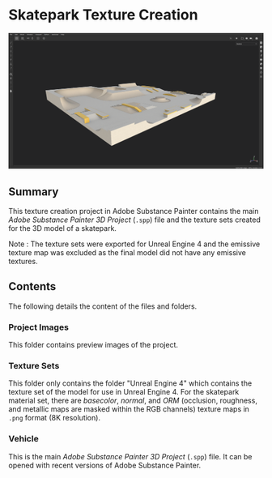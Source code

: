 # Skatepark Texture Creation

![preview image](https://github.com/yug2005/Skatepark-Texture-Creation/blob/master/Project%20Images/Skatepark%20Preview%20Image%2004.png)

## Summary 

This texture creation project in Adobe Substance Painter contains the main *Adobe Substance Painter 3D Project* (`.spp`) file and the texture sets created for the 3D model of a skatepark. 

Note : The texture sets were exported for Unreal Engine 4 and the emissive texture map was excluded as the final model did not have any emissive textures. 

## Contents

The following details the content of the files and folders. 

### Project Images

This folder contains preview images of the project. 

### Texture Sets

This folder only contains the folder "Unreal Engine 4" which contains the texture set of the model for use in Unreal Engine 4. For the skatepark material set, there are *basecolor*, *normal*, and *ORM* (occlusion, roughness, and metallic maps are masked within the RGB channels) texture maps in `.png` format (8K resolution). 

### Vehicle

This is the main *Adobe Substance Painter 3D Project* (`.spp`) file. It can be opened with recent versions of Adobe Substance Painter. 

